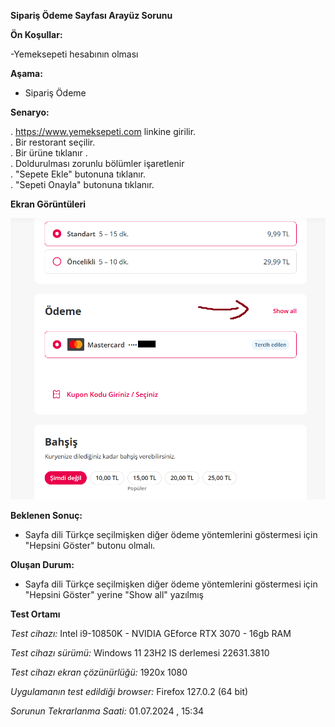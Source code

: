 
**Sipariş Ödeme Sayfası Arayüz Sorunu**

**Ön Koşullar:**

-Yemeksepeti hesabının olması

**Aşama:**

- Sipariş Ödeme

**Senaryo:**

. https://www.yemeksepeti.com linkine girilir.<br>
. Bir restorant seçilir.<br>
. Bir ürüne tıklanır .<br>
. Doldurulması zorunlu bölümler işaretlenir<br>
. "Sepete Ekle" butonuna tıklanır.<br>
. "Sepeti Onayla" butonuna tıklanır.<br>

**Ekran Görüntüleri**

![](images/siparis_odeme.png) 

**Beklenen Sonuç:**

- Sayfa dili Türkçe seçilmişken diğer ödeme yöntemlerini göstermesi için "Hepsini Göster" butonu olmalı.

**Oluşan Durum:**

- Sayfa dili Türkçe seçilmişken diğer ödeme yöntemlerini göstermesi için "Hepsini Göster" yerine "Show all" yazılmış 

**Test Ortamı**

*Test cihazı:* Intel i9-10850K - NVIDIA GEforce RTX 3070 - 16gb RAM

*Test cihazı sürümü:* Windows 11 23H2 IS derlemesi 22631.3810

*Test cihazı ekran çözünürlüğü:* 1920x 1080

*Uygulamanın test edildiği browser:* Firefox 127.0.2 (64 bit)

*Sorunun Tekrarlanma Saati:* 01.07.2024 , 15:34
